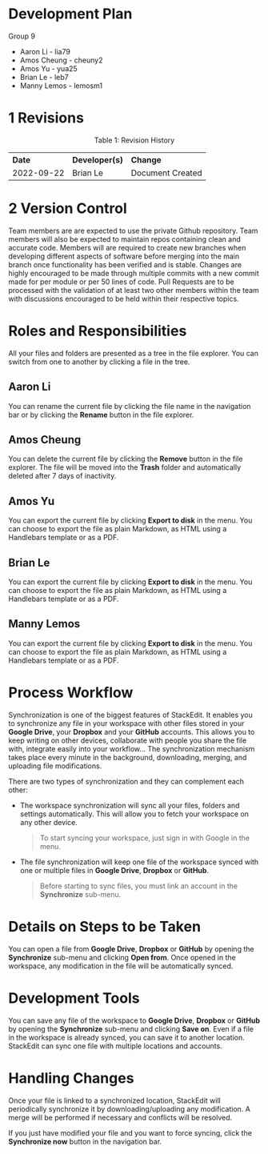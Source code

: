 # Development Plan
Group 9
 - Aaron Li - lia79
 - Amos Cheung - cheuny2
 - Amos Yu - yua25
 - Brian Le - leb7
 - Manny Lemos - lemosm1

# 1 Revisions

<div style="text-align: center;"> 
    <p id="Revision_History">
        Table 1: Revision History
        <table style="width: 100%; text-align: left;">
            <tr>
                <th>Date</th>
                <th>Developer(s)</th>
                <th>Change</th>
            </tr>
            <tr>
                <td>2022-09-22</th>
                <td>Brian Le</th>
                <td>Document Created</th>
            </tr>
        </table>
    </p>
</div>

# 2 Version Control

Team members are are expected to use the private Github repository. Team members will also be expected to maintain repos containing clean and accurate code. Members will are required to create new branches when developing different aspects of software before merging into the main branch once functionality has been verified and is stable. Changes are highly encouraged to be made through multiple commits with a new commit made for per module or per 50 lines of code. Pull Requests are to be processed with the validation of at least two other members within the team with discussions encouraged to be held within their respective topics.

# Roles and Responsibilities

All your files and folders are presented as a tree in the file explorer. You can switch from one to another by clicking a file in the tree.

## Aaron Li

You can rename the current file by clicking the file name in the navigation bar or by clicking the **Rename** button in the file explorer.

## Amos Cheung

You can delete the current file by clicking the **Remove** button in the file explorer. The file will be moved into the **Trash** folder and automatically deleted after 7 days of inactivity.

## Amos Yu

You can export the current file by clicking **Export to disk** in the menu. You can choose to export the file as plain Markdown, as HTML using a Handlebars template or as a PDF.

## Brian Le

You can export the current file by clicking **Export to disk** in the menu. You can choose to export the file as plain Markdown, as HTML using a Handlebars template or as a PDF.

## Manny Lemos

You can export the current file by clicking **Export to disk** in the menu. You can choose to export the file as plain Markdown, as HTML using a Handlebars template or as a PDF.


# Process Workflow

Synchronization is one of the biggest features of StackEdit. It enables you to synchronize any file in your workspace with other files stored in your **Google Drive**, your **Dropbox** and your **GitHub** accounts. This allows you to keep writing on other devices, collaborate with people you share the file with, integrate easily into your workflow... The synchronization mechanism takes place every minute in the background, downloading, merging, and uploading file modifications.

There are two types of synchronization and they can complement each other:

- The workspace synchronization will sync all your files, folders and settings automatically. This will allow you to fetch your workspace on any other device.
	> To start syncing your workspace, just sign in with Google in the menu.

- The file synchronization will keep one file of the workspace synced with one or multiple files in **Google Drive**, **Dropbox** or **GitHub**.
	> Before starting to sync files, you must link an account in the **Synchronize** sub-menu.

# Details on Steps to be Taken

You can open a file from **Google Drive**, **Dropbox** or **GitHub** by opening the **Synchronize** sub-menu and clicking **Open from**. Once opened in the workspace, any modification in the file will be automatically synced.

# Development Tools

You can save any file of the workspace to **Google Drive**, **Dropbox** or **GitHub** by opening the **Synchronize** sub-menu and clicking **Save on**. Even if a file in the workspace is already synced, you can save it to another location. StackEdit can sync one file with multiple locations and accounts.

# Handling Changes

Once your file is linked to a synchronized location, StackEdit will periodically synchronize it by downloading/uploading any modification. A merge will be performed if necessary and conflicts will be resolved.

If you just have modified your file and you want to force syncing, click the **Synchronize now** button in the navigation bar.


